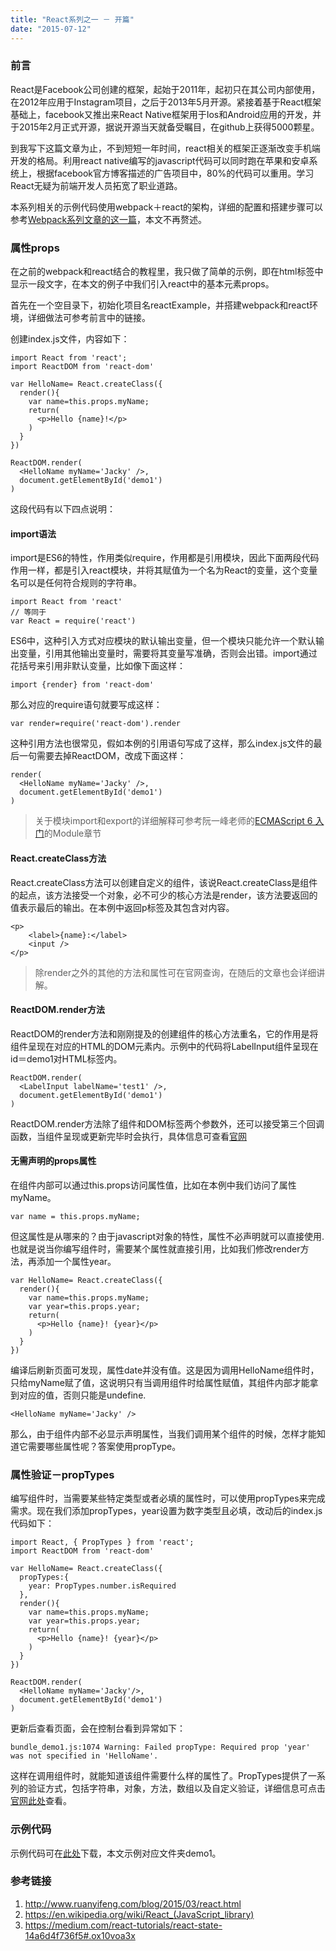 ```yaml
---
title: "React系列之一 － 开篇"
date: "2015-07-12"
---
```


### 前言
React是Facebook公司创建的框架，起始于2011年，起初只在其公司内部使用，在2012年应用于Instagram项目，之后于2013年5月开源。紧接着基于React框架基础上，facebook又推出来React Native框架用于Ios和Android应用的开发，并于2015年2月正式开源，据说开源当天就备受瞩目，在github上获得5000颗星。

到我写下这篇文章为止，不到短短一年时间，react相关的框架正逐渐改变手机端开发的格局。利用react native编写的javascript代码可以同时跑在苹果和安卓系统上，根据facebook官方博客描述的广告项目中，80%的代码可以重用。学习React无疑为前端开发人员拓宽了职业道路。

本系列相关的示例代码使用webpack＋react的架构，详细的配置和搭建步骤可以参考[Webpack系列文章的这一篇](/20160108-webpack-part-1)，本文不再赘述。

### 属性props

在之前的webpack和react结合的教程里，我只做了简单的示例，即在html标签中显示一段文字，在本文的例子中我们引入react中的基本元素props。

首先在一个空目录下，初始化项目名reactExample，并搭建webpack和react环境，详细做法可参考前言中的链接。

创建index.js文件，内容如下：

```
import React from 'react';
import ReactDOM from 'react-dom'

var HelloName= React.createClass({
  render(){
    var name=this.props.myName;
    return(
      <p>Hello {name}!</p>
    )
  }
})

ReactDOM.render(
  <HelloName myName='Jacky' />,
  document.getElementById('demo1')
)
```

这段代码有以下四点说明：
#### import语法
import是ES6的特性，作用类似require，作用都是引用模块，因此下面两段代码作用一样，都是引入react模块，并将其赋值为一个名为React的变量，这个变量名可以是任何符合规则的字符串。

```
import React from 'react'
// 等同于
var React = require('react')
```

ES6中，这种引入方式对应模块的默认输出变量，但一个模块只能允许一个默认输出变量，引用其他输出变量时，需要将其变量写准确，否则会出错。import通过花括号来引用非默认变量，比如像下面这样：

```
import {render} from 'react-dom'

```

那么对应的require语句就要写成这样：

```
var render=require('react-dom').render
```

这种引用方法也很常见，假如本例的引用语句写成了这样，那么index.js文件的最后一句需要去掉ReactDOM，改成下面这样：

```
render(
  <HelloName myName='Jacky' />,
  document.getElementById('demo1')
)
```

> 关于模块import和export的详细解释可参考阮一峰老师的[ECMAScript 6 入门](http://es6.ruanyifeng.com/#docs/module#import命令)的Module章节
 
#### React.createClass方法
React.createClass方法可以创建自定义的组件，该说React.createClass是组件的起点，该方法接受一个对象，必不可少的核心方法是render，该方法要返回的值表示最后的输出。在本例中返回p标签及其包含对内容。

```
<p>
    <label>{name}:</label>
    <input />
</p>
```

> 除render之外的其他的方法和属性可在官网查询，在随后的文章也会详细讲解。

#### ReactDOM.render方法

ReactDOM的render方法和刚刚提及的创建组件的核心方法重名，它的作用是将组件呈现在对应的HTML的DOM元素内。示例中的代码将LabelInput组件呈现在id＝demo1对HTML标签内。

```
ReactDOM.render(
  <LabelInput labelName='test1' />,
  document.getElementById('demo1')
)
```

ReactDOM.render方法除了组件和DOM标签两个参数外，还可以接受第三个回调函数，当组件呈现或更新完毕时会执行，具体信息可查看[官网](https://facebook.github.io/react/docs/top-level-api.html#reactdom.render)

#### 无需声明的props属性
在组件内部可以通过this.props访问属性值，比如在本例中我们访问了属性myName。

```
var name = this.props.myName;
```

但这属性是从哪来的？由于javascript对象的特性，属性不必声明就可以直接使用.也就是说当你编写组件时，需要某个属性就直接引用，比如我们修改render方法，再添加一个属性year。

```
var HelloName= React.createClass({
  render(){
    var name=this.props.myName;
    var year=this.props.year;
    return(
      <p>Hello {name}! {year}</p>
    )
  }
})
```

编译后刷新页面可发现，属性date并没有值。这是因为调用HelloName组件时，只给myName赋了值，这说明只有当调用组件时给属性赋值，其组件内部才能拿到对应的值，否则只能是undefine.

```
<HelloName myName='Jacky' />
```

那么，由于组件内部不必显示声明属性，当我们调用某个组件的时候，怎样才能知道它需要哪些属性呢？答案使用propType。

### 属性验证－propTypes

编写组件时，当需要某些特定类型或者必填的属性时，可以使用propTypes来完成需求。现在我们添加propTypes，year设置为数字类型且必填，改动后的index.js代码如下：

```
import React, { PropTypes } from 'react';
import ReactDOM from 'react-dom'

var HelloName= React.createClass({
  propTypes:{
    year: PropTypes.number.isRequired
  },
  render(){
    var name=this.props.myName;
    var year=this.props.year;
    return(
      <p>Hello {name}! {year}</p>
    )
  }
})

ReactDOM.render(
  <HelloName myName='Jacky'/>,
  document.getElementById('demo1')
)
```

更新后查看页面，会在控制台看到异常如下：

`bundle_demo1.js:1074 Warning: Failed propType: Required prop 'year' was not specified in 'HelloName'.`

这样在调用组件时，就能知道该组件需要什么样的属性了。PropTypes提供了一系列的验证方式，包括字符串，对象，方法，数组以及自定义验证，详细信息可点击[官网此处](https://facebook.github.io/react/docs/reusable-components.html#prop-validation)查看。

### 示例代码
示例代码可在[此处](https://github.com/twomeetings/reactExamples)下载，本文示例对应文件夹demo1。

### 参考链接
1. http://www.ruanyifeng.com/blog/2015/03/react.html
2. https://en.wikipedia.org/wiki/React_(JavaScript_library)
3. https://medium.com/react-tutorials/react-state-14a6d4f736f5#.ox10voa3x